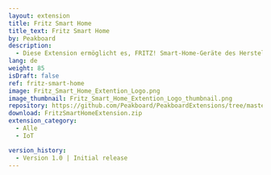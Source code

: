 ```yaml
---
layout: extension
title: Fritz Smart Home
title_text: Fritz Smart Home
by: Peakboard
description: 
  - Diese Extension ermöglicht es, FRITZ! Smart-Home-Geräte des Herstellers AVM als Datenquelle in Peakboard anzubinden, um aktuelle Temperaturwerte der smarten Heizkörperthermostate auszulesen und zurückzuschreiben. So kannst du beispielsweise ein interaktives Dashboard zur Anzeige und Steuerung der Raumtemperatur erstellen.
lang: de
weight: 85
isDraft: false
ref: fritz-smart-home
image: Fritz_Smart_Home_Extention_Logo.png
image_thumbnail: Fritz_Smart_Home_Extention_Logo_thumbnail.png
repository: https://github.com/Peakboard/PeakboardExtensions/tree/master/FritzSmartHome
download: FritzSmartHomeExtension.zip
extension_category:
  - Alle
  - IoT

version_history:
  - Version 1.0 | Initial release
---
```

